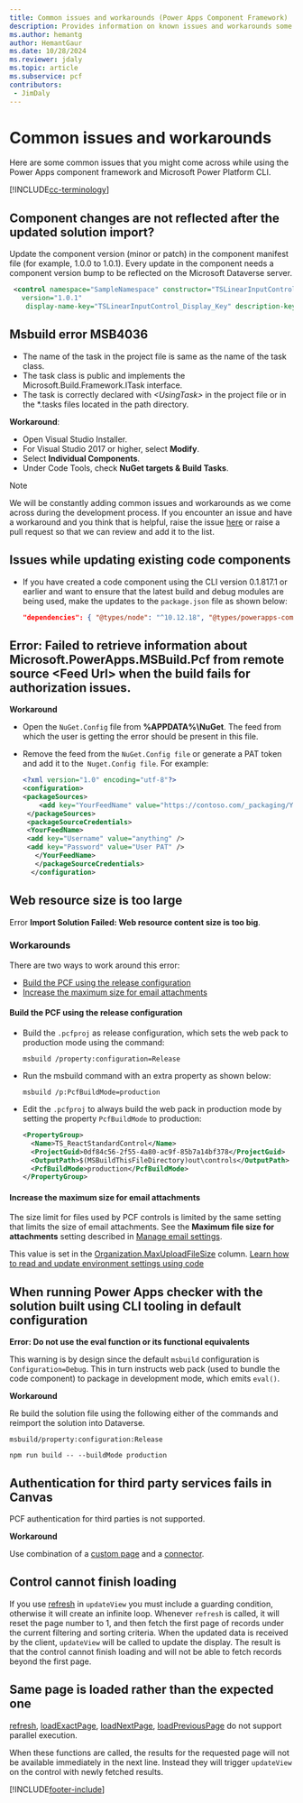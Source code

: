 ```yaml
---
title: Common issues and workarounds (Power Apps Component Framework) | Microsoft Docs
description: Provides information on known issues and workarounds some come across while working with Power Apps component framework and CLI
ms.author: hemantg
author: HemantGaur
ms.date: 10/28/2024
ms.reviewer: jdaly
ms.topic: article
ms.subservice: pcf
contributors:
 - JimDaly
---
```


# Common issues and workarounds

Here are some common issues that you might come across while using the Power Apps component framework and Microsoft Power Platform CLI.

[!INCLUDE[cc-terminology](../data-platform/includes/cc-terminology.md)]

## Component changes are not reflected after the updated solution import?

Update the component version (minor or patch) in the component manifest file (for example, 1.0.0 to 1.0.1). Every update in the component needs a component version bump to be reflected on the Microsoft Dataverse server.

```XML
 <control namespace="SampleNamespace" constructor="TSLinearInputControl"
   version="1.0.1"
    display-name-key="TSLinearInputControl_Display_Key" description-key="TSLinearInputControl_Desc_Key" control-type="standard">
```

## Msbuild error MSB4036

- The name of the task in the project file is same as the name of the task class.
- The task class is public and implements the Microsoft.Build.Framework.ITask interface.
- The task is correctly declared with *\<UsingTask>* in the project file or in the *.tasks files located in the path directory.

**Workaround**:

- Open Visual Studio Installer.
- For Visual Studio 2017 or higher, select **Modify**.
- Select **Individual Components**.
- Under Code Tools, check **NuGet targets & Build Tasks**.

> [!NOTE]
> We will be constantly adding common issues and workarounds as we come across during the development process. If you encounter an issue and have a workaround and you think that is helpful, raise the issue [here](https://powerusers.microsoft.com/t5/Power-Apps-Component-Framework/bd-p/pa_component_framework) or raise a pull request so that we can review and add it to the list.

## Issues while updating existing code components

- If you have created a code component using the CLI version 0.1.817.1 or earlier and want to ensure that the latest build and debug modules are being used, make the updates to the `package.json` file as shown below:

   ```JSON
   "dependencies": { "@types/node": "^10.12.18", "@types/powerapps-component-framework": "1.1.0"}, "devDependencies": { "pcf-scripts": "~0", "pcf-start": "~0" }
   ```

## Error: Failed to retrieve information about Microsoft.PowerApps.MSBuild.Pcf from remote source &lt;Feed Url&gt; when the build fails for authorization issues.

   **Workaround**

   - Open the `NuGet.Config` file from **%APPDATA%\NuGet**. The feed from which the user is getting the error should be present in this file.
   - Remove the feed from the `NuGet.Config file` or generate a PAT token and add it to the` Nuget.Config file`. For example:

     ```XML
     <?xml version="1.0" encoding="utf-8"?>
     <configuration>
     <packageSources>
         <add key="YourFeedName" value="https://contoso.com/_packaging/YourFeedName/nuget/v3/index.json" />
      </packageSources>
      <packageSourceCredentials>
      <YourFeedName>
      <add key="Username" value="anything" />
      <add key="Password" value="User PAT" />
        </YourFeedName>
        </packageSourceCredentials>
       </configuration>
     ```

## Web resource size is too large

Error  **Import Solution Failed: Web resource content size is too big**.

### Workarounds

There are two ways to work around this error:

 - [Build the PCF using the release configuration](#build-the-pcf-using-the-release-configuration)
 - [Increase the maximum size for email attachments](#increase-the-maximum-size-for-email-attachments)


#### Build the PCF using the release configuration


- Build  the `.pcfproj` as release configuration, which sets the web pack to production mode using the command:

  ```CLI
  msbuild /property:configuration=Release
  ```

- Run the msbuild command with an extra property as shown below:

  ```CLI
  msbuild /p:PcfBuildMode=production
  ```

- Edit the `.pcfproj` to always build the web pack in production mode by setting the property `PcfBuildMode` to production:

  ```XML
  <PropertyGroup>
    <Name>TS_ReactStandardControl</Name>
    <ProjectGuid>0df84c56-2f55-4a80-ac9f-85b7a14bf378</ProjectGuid>
    <OutputPath>$(MSBuildThisFileDirectory)out\controls</OutputPath>
    <PcfBuildMode>production</PcfBuildMode>
  </PropertyGroup>
  ```

#### Increase the maximum size for email attachments

The size limit for files used by PCF controls is limited by the same setting that limits the size of email attachments. See the **Maximum file size for attachments** setting described in [Manage email settings](/power-platform/admin/settings-email).

This value is set in the [Organization.MaxUploadFileSize](../data-platform/reference/entities/organization.md#BKMK_MaxUploadFileSize) column. [Learn how to read and update environment settings using code](../data-platform/organization-table.md)

## When running Power Apps checker with the solution built using CLI tooling in default configuration

**Error: Do not use the eval function or its functional equivalents**

This warning is by design since the default `msbuild` configuration is `Configuration=Debug`. This in turn instructs web pack (used to bundle the code component) to package in development mode, which emits `eval()`.

**Workaround**

Re build the solution file using  the following either of the commands and reimport the solution into Dataverse.

```CLI
msbuild/property:configuration:Release
```

```CLI
npm run build -- --buildMode production
```

<!--## Power Apps component framework Datasets getValue by property alias doesn't work

Power Apps component framework dataset API's getValue function only searches record by the dataset column name and not the property alias set in the manifest. Attempting to get value by property alias will return an empty value.

**Workaround**

Use the dataset column name (component can get the dataset column name by searching the column array using the alias).

   ***Expected Behavior***

   ```TypeScript
   long  = dataSet.records[currentRecordId].getValue("Longitude") //based on property set in manifest"-122.3514661"
   ```

   ***Current Workaround***

   ```TypeScript
   lat = dataSet.records[currentRecordId].getValue("Address_x0020_1_x003a__x0020_Latitude")//based on the dataset column name
   ```

## Power Apps component framework Datasets SharePoint issue

Power Apps component framework dataset component currently does not properly show the records from SharePoint. While the network request will succeed with the correct data records returned, the deserialization fails and an empty dataset is returned.

**Workaround**

No workaround as of now. We are working on pushing a fix to our deployment trains.-->


## Authentication for third party services fails in Canvas

PCF authentication for third parties is not supported.

**Workaround**

Use combination of a [custom page](../../maker/model-driven-apps/model-app-page-overview.md) and a [connector](../../maker/canvas-apps/connections-list.md).

## Control cannot finish loading

If you use [refresh](./reference/dataset/refresh.md) in `updateView` you must include a guarding condition, otherwise it will create an infinite loop. Whenever `refresh` is called, it will reset the page number to 1, and then fetch the first page of records under the current filtering and sorting criteria. When the updated data is received by the client, `updateView` will be called to update the display.  The result is that the control cannot finish loading and will not be able to fetch records beyond the first page.

## Same page is loaded rather than the expected one

[refresh](./reference/dataset/refresh.md), [loadExactPage](./reference/paging/loadExactPage.md), [loadNextPage](./reference/paging/loadnextpage.md), [loadPreviousPage](./reference/paging/loadpreviouspage.md) do not support parallel execution.

When these functions are called, the results for the requested page will not be available immediately in the next line. Instead they will trigger `updateView` on the control with newly fetched results.


[!INCLUDE[footer-include](../../includes/footer-banner.md)]

